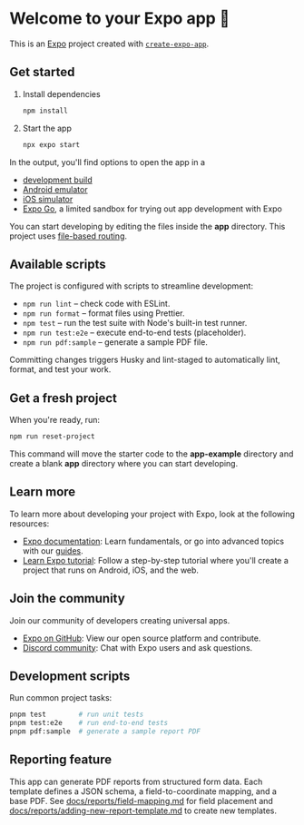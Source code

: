 # Welcome to your Expo app 👋

This is an [Expo](https://expo.dev) project created with [`create-expo-app`](https://www.npmjs.com/package/create-expo-app).

## Get started

1. Install dependencies

   ```bash
   npm install
   ```

2. Start the app

   ```bash
   npx expo start
   ```

In the output, you'll find options to open the app in a

- [development build](https://docs.expo.dev/develop/development-builds/introduction/)
- [Android emulator](https://docs.expo.dev/workflow/android-studio-emulator/)
- [iOS simulator](https://docs.expo.dev/workflow/ios-simulator/)
- [Expo Go](https://expo.dev/go), a limited sandbox for trying out app development with Expo

You can start developing by editing the files inside the **app** directory. This project uses [file-based routing](https://docs.expo.dev/router/introduction).

## Available scripts

The project is configured with scripts to streamline development:

- `npm run lint` – check code with ESLint.
- `npm run format` – format files using Prettier.
- `npm test` – run the test suite with Node's built-in test runner.
- `npm run test:e2e` – execute end-to-end tests (placeholder).
- `npm run pdf:sample` – generate a sample PDF file.

Committing changes triggers Husky and lint-staged to automatically lint, format, and test your work.

## Get a fresh project

When you're ready, run:

```bash
npm run reset-project
```

This command will move the starter code to the **app-example** directory and create a blank **app** directory where you can start developing.

## Learn more

To learn more about developing your project with Expo, look at the following resources:

- [Expo documentation](https://docs.expo.dev/): Learn fundamentals, or go into advanced topics with our [guides](https://docs.expo.dev/guides).
- [Learn Expo tutorial](https://docs.expo.dev/tutorial/introduction/): Follow a step-by-step tutorial where you'll create a project that runs on Android, iOS, and the web.

## Join the community

Join our community of developers creating universal apps.

- [Expo on GitHub](https://github.com/expo/expo): View our open source platform and contribute.
- [Discord community](https://chat.expo.dev): Chat with Expo users and ask questions.

## Development scripts

Run common project tasks:

```bash
pnpm test        # run unit tests
pnpm test:e2e    # run end-to-end tests
pnpm pdf:sample  # generate a sample report PDF
```

## Reporting feature

This app can generate PDF reports from structured form data. Each template defines a JSON schema, a field-to-coordinate mapping, and a base PDF. See [docs/reports/field-mapping.md](docs/reports/field-mapping.md) for field placement and [docs/reports/adding-new-report-template.md](docs/reports/adding-new-report-template.md) to create new templates.
